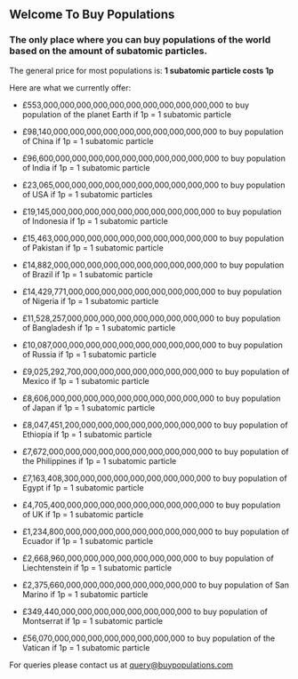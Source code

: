 ## Welcome To Buy Populations
### The only place where you can buy populations of the world based on the amount of subatomic particles.

The general price for most populations is:
**1 subatomic particle costs 1p**

Here are what we currently offer:
* £553,000,000,000,000,000,000,000,000,000,000,000 to buy population of the planet Earth if 1p = 1 subatomic particle

* £98,140,000,000,000,000,000,000,000,000,000,000 to buy population of China if 1p = 1 subatomic particle

* £96,600,000,000,000,000,000,000,000,000,000,000 to buy population of India if 1p = 1 subatomic particle 

* £23,065,000,000,000,000,000,000,000,000,000,000 to buy population of USA if 1p = 1 subatomic particles

* £19,145,000,000,000,000,000,000,000,000,000,000 to buy population of Indonesia if 1p = 1 subatomic particle

* £15,463,000,000,000,000,000,000,000,000,000,000 to buy population of Pakistan if 1p = 1 subatomic particle

* £14,882,000,000,000,000,000,000,000,000,000,000 to buy population of Brazil if 1p = 1 subatomic particle

* £14,429,771,000,000,000,000,000,000,000,000,000 to buy population of Nigeria if 1p = 1 subatomic particle

* £11,528,257,000,000,000,000,000,000,000,000,000 to buy population of Bangladesh if 1p = 1 subatomic particle

* £10,087,000,000,000,000,000,000,000,000,000,000 to buy population of Russia if 1p = 1 subatomic particle 

* £9,025,292,700,000,000,000,000,000,000,000,000 to buy population of Mexico if 1p = 1 subatomic particle

* £8,606,000,000,000,000,000,000,000,000,000,000 to buy population of Japan if 1p = 1 subatomic particle

* £8,047,451,200,000,000,000,000,000,000,000,000 to buy population of Ethiopia if 1p = 1 subatomic particle

* £7,672,000,000,000,000,000,000,000,000,000,000 to buy population of the Philippines if 1p = 1 subatomic particle

* £7,163,408,300,000,000,000,000,000,000,000,000 to buy population of Egypt if 1p = 1 subatomic particle

* £4,705,400,000,000,000,000,000,000,000,000,000 to buy population of UK if 1p = 1 subatomic particle

* £1,234,800,000,000,000,000,000,000,000,000,000 to buy population of Ecuador if 1p = 1 subatomic particle

* £2,668,960,000,000,000,000,000,000,000,000 to buy population of Liechtenstein if 1p = 1 subatomic particle

* £2,375,660,000,000,000,000,000,000,000,000 to buy population of San Marino if 1p = 1 subatomic particle

* £349,440,000,000,000,000,000,000,000,000 to buy population of Montserrat if 1p = 1 subatomic particle

* £56,070,000,000,000,000,000,000,000,000 to buy population of the Vatican if 1p = 1 subatomic particle



For queries please contact us at query@buypopulations.com
